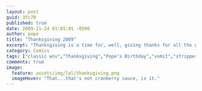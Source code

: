 ```yaml
---
layout: post
guid: 3fc70
published: true
date: 2009-11-24 01:01:01 -0500
author: pope
title: "Thanksgiving 2009"
excerpt: "Thanksgiving is a time for, well, giving thanks for all the good things we've received  in our lives throughout the year. It's also very close to Pope's birthday, and that typically doesn't change much, unless Scott gets involved."
category: Comics
tags: ["classic wnv","Thanksgiving","Pope's Birthday","vomit","strippers","I wouldn't eat that turkey if I were you"]
comments: true 
image:
  feature: assets/img/lol/thanksgiving.png
  imageHover: "That...that's not cranberry sauce, is it."
---
```


